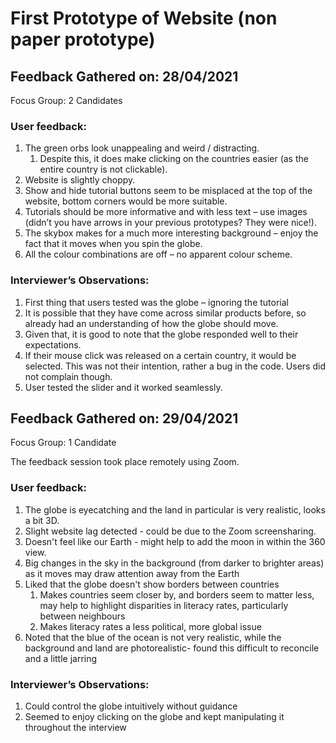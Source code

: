 <h1> First Prototype of Website (non paper prototype)</h1>

<h2> Feedback Gathered on: 28/04/2021</h2>

Focus Group: 2 Candidates  
 

<h3>User feedback:</h3>

<ol>
  <li>The green orbs look unappealing and weird / distracting. 
      <ol><li>Despite this, it does make clicking on the countries easier (as the entire country is not clickable). </li> </ol>
  </li>

<li>Website is slightly choppy. </li>

<li>Show and hide tutorial buttons seem to be misplaced at the top of the website, bottom corners would be more suitable.  </li>

<li>Tutorials should be more informative and with less text – use images (didn’t you have arrows in your previous prototypes? They were nice!).  </li>

<li>The skybox makes for a much more interesting background – enjoy the fact that it moves when you spin the globe.  </li>

<li>All the colour combinations are off – no apparent colour scheme.</li>
</ol>


<h3>Interviewer’s Observations: </h3>

<ol>
  <li>First thing that users tested was the globe – ignoring the tutorial </li>

<li>It is possible that they have come across similar products before, so already had an understanding of how the globe should move. </li>

<li>Given that, it is good to note that the globe responded well to their expectations.  </li>

<li>If their mouse click was released on a certain country, it would be selected. This was not their intention, rather a bug in the code. Users did not complain though. </li>

<li>User tested the slider and it worked seamlessly.  </li>
</ol>

<h2> Feedback Gathered on: 29/04/2021</h2>

Focus Group: 1 Candidate
 
The feedback session took place remotely using Zoom. 

<h3>User feedback:</h3>

<ol>

<li>The globe is eyecatching and the land in particular is very realistic, looks a bit 3D. </li>

<li>Slight website lag detected - could be due to the Zoom screensharing. </li>

<li>Doesn't feel like our Earth - might help to add the moon in within the 360 view.  </li>

<li>Big changes in the sky in the background (from darker to brighter areas) as it moves may draw attention away from the Earth </li>

<li>Liked that the globe doesn't show borders between countries
  <ol><li>Makes countries seem closer by, and borders seem to matter less, may help to highlight disparities in literacy rates, particularly between neighbours </li> 
    <li>Makes literacy rates a less political, more global issue  </li> </ol>
</li>

<li>Noted that the blue of the ocean is not very realistic, while the background and land are photorealistic- found this difficult to reconcile and a little jarring </li>
</ol>


<h3>Interviewer’s Observations: </h3>

<ol><li>Could control the globe intuitively without guidance</li>
  <li>Seemed to enjoy clicking on the globe and kept manipulating it throughout the interview</li>
  </ol>
